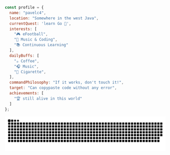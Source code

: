 ```javascript
const profile = {
  name: "pavelc4",
  location: "Somewhere in the west Java",
  currentQuest: 'learn Go 🐹',
  interests: [
    "🎮 eFootball",
    "🎵 Music & Coding",
    "📚 Continuous Learning"
  ],
  dailyBuffs: [
    "☕ Coffee",
    "🎧 Music",
    "🚬 Cigarette",
  ],
  commandPhilosophy: "If it works, don't touch it!",
  target: "Can copypaste code without any error",
  achievements: [
    "🏆 still alive in this world"
  ]
};
```




</div>



<picture align="center">

  
  <source media="(prefers-color-scheme: dark)" srcset="https://raw.githubusercontent.com/platane/platane/output/github-contribution-grid-snake-dark.svg">
  <source media="(prefers-color-scheme: light)" srcset="https://raw.githubusercontent.com/platane/platane/output/github-contribution-grid-snake.svg">
  <img alt="github contribution grid snake animation" src="https://raw.githubusercontent.com/platane/platane/output/github-contribution-grid-snake.svg">
</picture>


